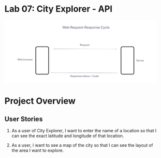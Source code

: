# Lab 07: City Explorer - API

![WRRC](/images/WRRC.png)

# Project Overview

## User Stories

1. As a user of City Explorer, I want to enter the name of a location so that I can see the exact latitude and longitude of that location.

2. As a user, I want to see a map of the city so that I can see the layout of the area I want to explore.

